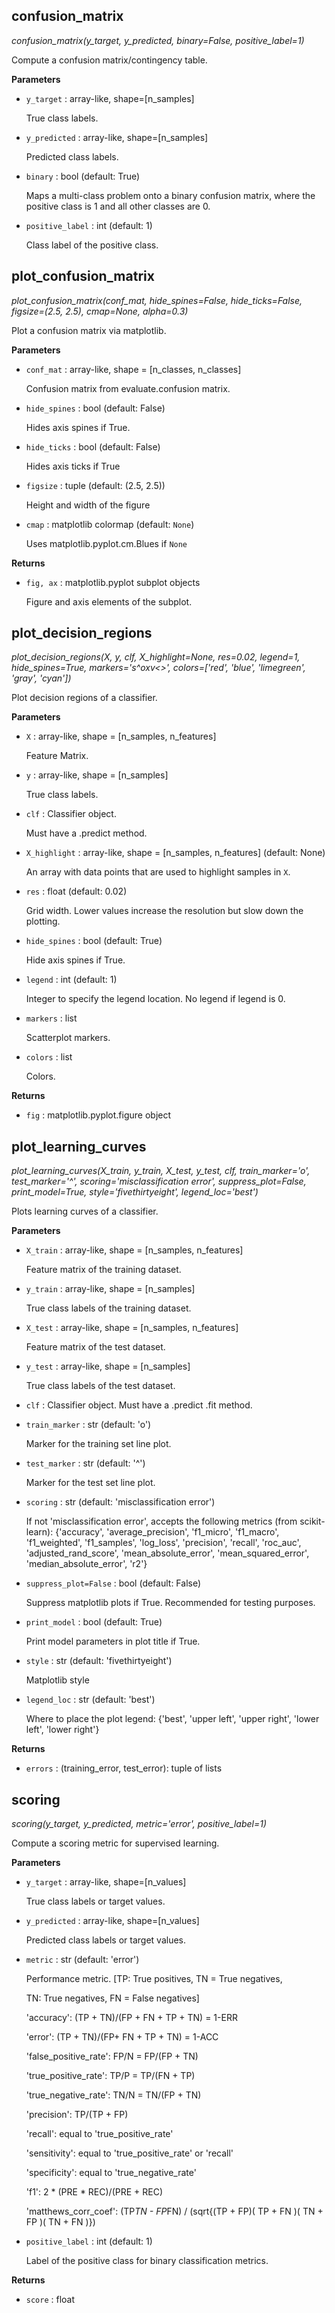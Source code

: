 ## confusion_matrix



*confusion_matrix(y_target, y_predicted, binary=False, positive_label=1)*

Compute a confusion matrix/contingency table.

**Parameters**


- `y_target` : array-like, shape=[n_samples]

    True class labels.

- `y_predicted` : array-like, shape=[n_samples]

    Predicted class labels.

- `binary` : bool (default: True)

    Maps a multi-class problem onto a
    binary confusion matrix, where
    the positive class is 1 and
    all other classes are 0.

- `positive_label` : int (default: 1)

    Class label of the positive class.

## plot_confusion_matrix



*plot_confusion_matrix(conf_mat, hide_spines=False, hide_ticks=False, figsize=(2.5, 2.5), cmap=None, alpha=0.3)*

Plot a confusion matrix via matplotlib.

**Parameters**


- `conf_mat` : array-like, shape = [n_classes, n_classes]

    Confusion matrix from evaluate.confusion matrix.

- `hide_spines` : bool (default: False)

    Hides axis spines if True.

- `hide_ticks` : bool (default: False)

    Hides axis ticks if True

- `figsize` : tuple (default: (2.5, 2.5))

    Height and width of the figure

- `cmap` : matplotlib colormap (default: `None`)

    Uses matplotlib.pyplot.cm.Blues if `None`

**Returns**


- `fig, ax` : matplotlib.pyplot subplot objects

    Figure and axis elements of the subplot.

## plot_decision_regions



*plot_decision_regions(X, y, clf, X_highlight=None, res=0.02, legend=1, hide_spines=True, markers='s^oxv<>', colors=['red', 'blue', 'limegreen', 'gray', 'cyan'])*

Plot decision regions of a classifier.

**Parameters**


- `X` : array-like, shape = [n_samples, n_features]

    Feature Matrix.

- `y` : array-like, shape = [n_samples]

    True class labels.

- `clf` : Classifier object.

    Must have a .predict method.

- `X_highlight` : array-like, shape = [n_samples, n_features] (default: None)

    An array with data points that are used to highlight samples in `X`.

- `res` : float (default: 0.02)

    Grid width. Lower values increase the resolution but
    slow down the plotting.

- `hide_spines` : bool (default: True)

    Hide axis spines if True.

- `legend` : int (default: 1)

    Integer to specify the legend location.
    No legend if legend is 0.

- `markers` : list

    Scatterplot markers.

- `colors` : list

    Colors.

**Returns**


- `fig` : matplotlib.pyplot.figure object


## plot_learning_curves



*plot_learning_curves(X_train, y_train, X_test, y_test, clf, train_marker='o', test_marker='^', scoring='misclassification error', suppress_plot=False, print_model=True, style='fivethirtyeight', legend_loc='best')*

Plots learning curves of a classifier.

**Parameters**


- `X_train` : array-like, shape = [n_samples, n_features]

    Feature matrix of the training dataset.

- `y_train` : array-like, shape = [n_samples]

    True class labels of the training dataset.

- `X_test` : array-like, shape = [n_samples, n_features]

    Feature matrix of the test dataset.

- `y_test` : array-like, shape = [n_samples]

    True class labels of the test dataset.

- `clf` : Classifier object. Must have a .predict .fit method.


- `train_marker` : str (default: 'o')

    Marker for the training set line plot.

- `test_marker` : str (default: '^')

    Marker for the test set line plot.

- `scoring` : str (default: 'misclassification error')

    If not 'misclassification error', accepts the following metrics
    (from scikit-learn):
    {'accuracy', 'average_precision', 'f1_micro', 'f1_macro',
    'f1_weighted', 'f1_samples', 'log_loss',
    'precision', 'recall', 'roc_auc',
    'adjusted_rand_score', 'mean_absolute_error', 'mean_squared_error',
    'median_absolute_error', 'r2'}

- `suppress_plot=False` : bool (default: False)

    Suppress matplotlib plots if True. Recommended
    for testing purposes.

- `print_model` : bool (default: True)

    Print model parameters in plot title if True.

- `style` : str (default: 'fivethirtyeight')

    Matplotlib style

- `legend_loc` : str (default: 'best')

    Where to place the plot legend:
    {'best', 'upper left', 'upper right', 'lower left', 'lower right'}

**Returns**


- `errors` : (training_error, test_error): tuple of lists


## scoring



*scoring(y_target, y_predicted, metric='error', positive_label=1)*

Compute a scoring metric for supervised learning.

**Parameters**


- `y_target` : array-like, shape=[n_values]

    True class labels or target values.

- `y_predicted` : array-like, shape=[n_values]

    Predicted class labels or target values.

- `metric` : str (default: 'error')

    Performance metric.
    [TP: True positives, TN = True negatives,

    TN: True negatives, FN = False negatives]

    'accuracy': (TP + TN)/(FP + FN + TP + TN) = 1-ERR

    'error': (TP + TN)/(FP+ FN + TP + TN) = 1-ACC

    'false_positive_rate': FP/N = FP/(FP + TN)

    'true_positive_rate': TP/P = TP/(FN + TP)

    'true_negative_rate': TN/N = TN/(FP + TN)

    'precision': TP/(TP + FP)

    'recall': equal to 'true_positive_rate'

    'sensitivity': equal to 'true_positive_rate' or 'recall'

    'specificity': equal to 'true_negative_rate'

    'f1': 2 * (PRE * REC)/(PRE + REC)

    'matthews_corr_coef':  (TP*TN - FP*FN)
    / (sqrt{(TP + FP)( TP + FN )( TN + FP )( TN + FN )})


- `positive_label` : int (default: 1)

    Label of the positive class for binary classification
    metrics.

**Returns**


- `score` : float


